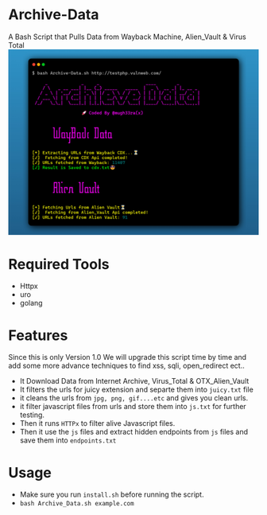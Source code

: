 # Archive-Data
A Bash Script that Pulls Data from Wayback Machine, Alien_Vault &amp; Virus Total
![alt_text](https://github.com/mugh33ra/Archive-Data/blob/main/img/ss.jpg)

# Required Tools
* Httpx
* uro
* golang

# Features
Since this is only Version 1.0 We will upgrade this script time by time and add some more advance techniques to find xss, sqli, open_redirect ect..
* It Download Data from Internet Archive, Virus_Total & OTX_Alien_Vault
* It filters the urls for juicy extension and separte them into `juicy.txt` file
* it cleans the urls from `jpg, png, gif....etc` and gives you clean urls.
* it filter javascript files from urls and store them into `js.txt` for further testing.
* Then it runs `HTTPx` to filter alive Javascript files.
* Then it use the `js` files and extract hidden endpoints from `js` files and save them into `endpoints.txt`

# Usage
* Make sure you run `install.sh` before running the script.
* `bash Archive_Data.sh example.com`
